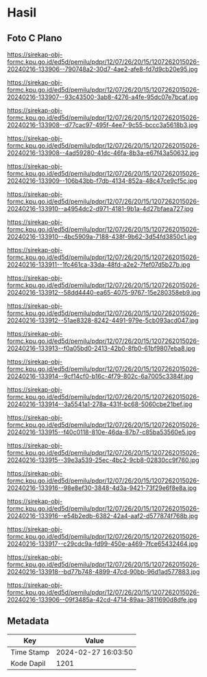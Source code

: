 # Hasil

## Foto C Plano

https://sirekap-obj-formc.kpu.go.id/ed5d/pemilu/pdpr/12/07/26/20/15/1207262015026-20240216-133906--790748a2-30d7-4ae2-afe8-fd7d9cb20e95.jpg

https://sirekap-obj-formc.kpu.go.id/ed5d/pemilu/pdpr/12/07/26/20/15/1207262015026-20240216-133907--93c43500-3ab8-4276-a4fe-95dc07e7bcaf.jpg

https://sirekap-obj-formc.kpu.go.id/ed5d/pemilu/pdpr/12/07/26/20/15/1207262015026-20240216-133908--d77cac97-495f-4ee7-9c55-bccc3a5618b3.jpg

https://sirekap-obj-formc.kpu.go.id/ed5d/pemilu/pdpr/12/07/26/20/15/1207262015026-20240216-133908--4ad59280-41dc-46fa-8b3a-e67f43a50632.jpg

https://sirekap-obj-formc.kpu.go.id/ed5d/pemilu/pdpr/12/07/26/20/15/1207262015026-20240216-133909--106b43bb-f7db-4134-852a-48c47ce9cf5c.jpg

https://sirekap-obj-formc.kpu.go.id/ed5d/pemilu/pdpr/12/07/26/20/15/1207262015026-20240216-133910--a4954dc2-d971-4181-9b1a-4d27bfaea727.jpg

https://sirekap-obj-formc.kpu.go.id/ed5d/pemilu/pdpr/12/07/26/20/15/1207262015026-20240216-133910--4bc5909a-7188-438f-9b62-3d54fd3850c1.jpg

https://sirekap-obj-formc.kpu.go.id/ed5d/pemilu/pdpr/12/07/26/20/15/1207262015026-20240216-133911--1fc461ca-33da-48fd-a2e2-7fef07d5b27b.jpg

https://sirekap-obj-formc.kpu.go.id/ed5d/pemilu/pdpr/12/07/26/20/15/1207262015026-20240216-133912--58dd4440-ea65-4075-9767-15e280358eb9.jpg

https://sirekap-obj-formc.kpu.go.id/ed5d/pemilu/pdpr/12/07/26/20/15/1207262015026-20240216-133912--51ae8328-8242-4491-979e-5cb093acd047.jpg

https://sirekap-obj-formc.kpu.go.id/ed5d/pemilu/pdpr/12/07/26/20/15/1207262015026-20240216-133913--f0a05bd0-2413-42b0-8fb0-61bf9807eba8.jpg

https://sirekap-obj-formc.kpu.go.id/ed5d/pemilu/pdpr/12/07/26/20/15/1207262015026-20240216-133914--9cf14cf0-b16c-4f79-802c-6a7005c3384f.jpg

https://sirekap-obj-formc.kpu.go.id/ed5d/pemilu/pdpr/12/07/26/20/15/1207262015026-20240216-133914--3a5541a1-278a-431f-bc68-5060cbe21bef.jpg

https://sirekap-obj-formc.kpu.go.id/ed5d/pemilu/pdpr/12/07/26/20/15/1207262015026-20240216-133915--f40c0118-810e-46da-87b7-c85ba53560e5.jpg

https://sirekap-obj-formc.kpu.go.id/ed5d/pemilu/pdpr/12/07/26/20/15/1207262015026-20240216-133915--39e3a539-25ec-4bc2-9cb8-02830cc9f760.jpg

https://sirekap-obj-formc.kpu.go.id/ed5d/pemilu/pdpr/12/07/26/20/15/1207262015026-20240216-133916--98e8ef30-3848-4d3a-9421-73f29e6f8e8a.jpg

https://sirekap-obj-formc.kpu.go.id/ed5d/pemilu/pdpr/12/07/26/20/15/1207262015026-20240216-133916--e54b2edb-6382-42a4-aaf2-d577874f768b.jpg

https://sirekap-obj-formc.kpu.go.id/ed5d/pemilu/pdpr/12/07/26/20/15/1207262015026-20240216-133917--c29cdc9a-fd99-450e-a469-7fce65432464.jpg

https://sirekap-obj-formc.kpu.go.id/ed5d/pemilu/pdpr/12/07/26/20/15/1207262015026-20240216-133918--bd77b748-4899-47cd-90bb-96d1ad577883.jpg

https://sirekap-obj-formc.kpu.go.id/ed5d/pemilu/pdpr/12/07/26/20/15/1207262015026-20240216-133906--09f3485a-42cd-4714-89aa-3811690d8dfe.jpg


## Metadata

| Key        | Value               |
| ---------- | ------------------- |
| Time Stamp | 2024-02-27 16:03:50 |
| Kode Dapil | 1201                |



